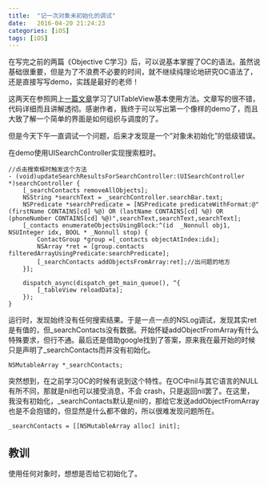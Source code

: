 ```yaml
---
title:  "记一次对象未初始化的调试"
date:   2016-04-20 21:24:23
categories: [iOS]
tags: [iOS]
---
```

在写完之前的两篇《Objective C学习》后，可以说基本掌握了OC的语法。虽然说基础很重要，但是为了不浪费不必要的时间，就不继续纯理论地研究OC语法了，还是直接写写demo，实践是最好的老师！

这两天在参照网上[一篇文章](http://www.cnblogs.com/kenshincui/p/3931948.html#uiTableViewController)学习了UITableView基本使用方法。文章写的很不错，代码详细而且讲解透彻。感谢作者，我终于可以写出第一个像样的demo了，而且大致了解一个简单的界面是如何组织与调度的了。

但是今天下午一直调试一个问题，后来才发现是一个“对象未初始化”的低级错误。

在demo使用UISearchController实现搜索框时。

``` objective_c
//点击搜索框时触发这个方法
- (void)updateSearchResultsForSearchController:(UISearchController *)searchController {
    [_searchContacts removeAllObjects];
    NSString *searchText = _searchController.searchBar.text;
    NSPredicate *searchPredicate = [NSPredicate predicateWithFormat:@"(firstName CONTAINS[cd] %@) OR (lastName CONTAINS[cd] %@) OR (phoneNumber CONTAINS[cd] %@)",searchText,searchText,searchText];
    [_contacts enumerateObjectsUsingBlock:^(id  _Nonnull obj1, NSUInteger idx, BOOL * _Nonnull stop) {
        ContactGroup *group =[_contacts objectAtIndex:idx];
        NSArray *ret = [group.contacts filteredArrayUsingPredicate:searchPredicate];
        [_searchContacts addObjectsFromArray:ret];//出问题的地方
    }];
    
    dispatch_async(dispatch_get_main_queue(), ^{
        [_tableView reloadData];
    });
}
```

运行时，发现始终没有任何搜索结果。于是一点一点的NSLog调试，发现其实ret是有值的，但_searchContacts没有数据。开始怀疑addObjectFromArray有什么特殊要求，但行不通。最后还是借助google找到了答案，原来我在最开始的时候只是声明了_searchContacts而并没有初始化。

``` objective_c
NSMutableArray *_searchContacts;
```
突然想到，在之前学习OC的时候有说到这个特性。在OC中nil与其它语言的NULL有所不同，那就是nil也可以接受消息，不会 crash，只是返回nil罢了。在这里，我没有初始化，_searchContacts默认是nil的，那给它发送addObjectFromArray也是不会抱错的，但显然是什么都不做的，所以很难发现问题所在。

``` objective_c
_searchContacts = [[NSMutableArray alloc] init];
```

## 教训

使用任何对象时，想想是否给它初始化了。
